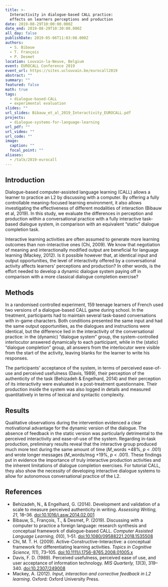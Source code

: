 ```yaml
---
title: >-
  Interactivity in dialogue-based CALL practice:
  effects on learners perceptions and production
date: 2019-08-29T10:00:00.000Z
date_end: 2019-08-29T10:30:00.000Z
all_day: false
publishDate: 2019-05-06T11:03:08.000Z
authors:
  - S. Bibauw
  - T. François
  - P. Desmet
location: Louvain-la-Neuve, Belgium
event: EUROCALL Conference 2019
event_url: https://sites.uclouvain.be/eurocall2019
abstract: ""
summary: ""
featured: false
math: true
tags:
  - dialogue-based-CALL
  - experimental evaluation
slides: ""
url_slides: Bibauw_et_al_2019_Interactivity_EUROCALL.pdf
projects:
  - dialogue-systems-for-language-learning
url_pdf: ""
url_video: ""
url_code: ""
image:
  caption: ""
  focal_point: ""
aliases:
  - /talk/2019-eurocall
---
```


## Introduction

Dialogue-based computer-assisted language learning (CALL) allows a learner to practice an L2 by discussing with a computer. By offering a fully controllable meaning-focused learning environment, it also allows investigating the effectiveness of different modalities of interaction (Bibauw et al, 2019). In this study, we evaluate the differences in perception and production within a conversational practice with a fully interactive task-based dialogue system, in comparison with an equivalent “static” dialogue completion task.

Interactive learning activities are often assumed to generate more learning outcomes than non-interactive ones (Chi, 2009). We know that negotiation of meaning and interactionally modified output are beneficial for language learning (Mackey, 2012). Is it possible however that, at identical input and output opportunities, the level of interactivity offered by a conversational activity affects learners' perceptions and production? In other words, is the effort needed to develop a dynamic dialogue system paying off in comparison with a more classical dialogue completion exercise?

## Methods

In a randomised controlled experiment, 159 teenage learners of French used two versions of a dialogue-based CALL game during school. In the treatment, participants had to maintain several task-based conversations with in-game characters. Both conditions presented the same input and had the same output opportunities, as the dialogues and instructions were identical, but the difference lied in the interactivity of the conversational practice: in the (dynamic) “dialogue system” group, the system-controlled interlocutor answered dynamically to each participant, while in the (static) “dialogue completion” group, all answers from the interlocutor were visible from the start of the activity, leaving blanks for the learner to write his responses.

The participants' acceptance of the system, in terms of perceived ease-of-use and perceived usefulness (Davis, 1989), their perception of the authenticity of the task (Behizadeh & Engelhard, 2014) and their perception of its interactivity were evaluated in a post-treatment questionnaire. Their production inside the system was also logged in details and measured quantitatively in terms of lexical and syntactic complexity.

## Results

Qualitative observations during the intervention evidenced a clear motivational advantage for the dynamic version of the dialogue. The absence of feedback in the static version was particularly detrimental to the perceived interactivity and ease-of-use of the system. Regarding in-task production, preliminary results reveal that the interactive group produced much more text during the same amount of time ($M\_{\mathrm{words}}$ +48%, $p$ < .001) and wrote longer messages ($M\_{\mathrm{words/msg}}$ +19%, $p$ < .001). These findings put in evidence the importance of truly interactive production activities and the inherent limitations of dialogue completion exercises. For tutorial CALL, they also show the necessity of developing interactive dialogue systems to allow for autonomous conversational practice of the L2.

## References

- Behizadeh, N., & Engelhard, G. (2014). Development and validation of a scale to measure perceived authenticity in writing. _Assessing Writing, 21_, 18–36. [doi:10.1016/j.asw.2014.02.001](https://doi.org/10.1016/j.asw.2014.02.001)
- Bibauw, S., François, T., & Desmet, P. (2019). Discussing with a computer to practice a foreign language: research synthesis and conceptual framework of dialogue-based CALL. _Computer Assisted Language Learning, 0_(0), 1–51. [doi:10.1080/09588221.2018.1535508](https://doi.org/10.1080/09588221.2018.1535508)
- Chi, M. T. H. (2009). Active-Constructive-Interactive: a conceptual framework for differentiating learning activities. _Topics in Cognitive Science, 1_(1), 73–105. [doi:10.1111/j.1756-8765.2008.01005.x](https://doi.org/10.1111/j.1756-8765.2008.01005.x)
- Davis, F. D. (1989). Perceived usefulness, perceived ease of use, and user acceptance of information technology. _MIS Quarterly, 13_(3), 319–340. [doi:10.2307/249008](https://doi.org/10.2307/249008)
- Mackey, A. (2012). _Input, interaction and corrective feedback in L2 learning_. Oxford: Oxford University Press.
